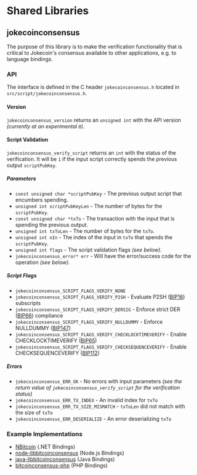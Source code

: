 Shared Libraries
================

## jokecoinconsensus

The purpose of this library is to make the verification functionality that is critical to Jokecoin's consensus available to other applications, e.g. to language bindings.

### API

The interface is defined in the C header `jokecoinconsensus.h` located in  `src/script/jokecoinconsensus.h`.

#### Version

`jokecoinconsensus_version` returns an `unsigned int` with the API version *(currently at an experimental `0`)*.

#### Script Validation

`jokecoinconsensus_verify_script` returns an `int` with the status of the verification. It will be `1` if the input script correctly spends the previous output `scriptPubKey`.

##### Parameters
- `const unsigned char *scriptPubKey` - The previous output script that encumbers spending.
- `unsigned int scriptPubKeyLen` - The number of bytes for the `scriptPubKey`.
- `const unsigned char *txTo` - The transaction with the input that is spending the previous output.
- `unsigned int txToLen` - The number of bytes for the `txTo`.
- `unsigned int nIn` - The index of the input in `txTo` that spends the `scriptPubKey`.
- `unsigned int flags` - The script validation flags *(see below)*.
- `jokecoinconsensus_error* err` - Will have the error/success code for the operation *(see below)*.

##### Script Flags
- `jokecoinconsensus_SCRIPT_FLAGS_VERIFY_NONE`
- `jokecoinconsensus_SCRIPT_FLAGS_VERIFY_P2SH` - Evaluate P2SH ([BIP16](https://github.com/bitcoin/bips/blob/master/bip-0016.mediawiki)) subscripts
- `jokecoinconsensus_SCRIPT_FLAGS_VERIFY_DERSIG` - Enforce strict DER ([BIP66](https://github.com/bitcoin/bips/blob/master/bip-0066.mediawiki)) compliance
- `jokecoinconsensus_SCRIPT_FLAGS_VERIFY_NULLDUMMY` - Enforce NULLDUMMY ([BIP147](https://github.com/bitcoin/bips/blob/master/bip-0147.mediawiki))
- `jokecoinconsensus_SCRIPT_FLAGS_VERIFY_CHECKLOCKTIMEVERIFY` - Enable CHECKLOCKTIMEVERIFY ([BIP65](https://github.com/bitcoin/bips/blob/master/bip-0065.mediawiki))
- `jokecoinconsensus_SCRIPT_FLAGS_VERIFY_CHECKSEQUENCEVERIFY` - Enable CHECKSEQUENCEVERIFY ([BIP112](https://github.com/bitcoin/bips/blob/master/bip-0112.mediawiki))

##### Errors
- `jokecoinconsensus_ERR_OK` - No errors with input parameters *(see the return value of `jokecoinconsensus_verify_script` for the verification status)*
- `jokecoinconsensus_ERR_TX_INDEX` - An invalid index for `txTo`
- `jokecoinconsensus_ERR_TX_SIZE_MISMATCH` - `txToLen` did not match with the size of `txTo`
- `jokecoinconsensus_ERR_DESERIALIZE` - An error deserializing `txTo`

### Example Implementations
- [NBitcoin](https://github.com/NicolasDorier/NBitcoin/blob/master/NBitcoin/Script.cs#L814) (.NET Bindings)
- [node-libbitcoinconsensus](https://github.com/bitpay/node-libbitcoinconsensus) (Node.js Bindings)
- [java-libbitcoinconsensus](https://github.com/dexX7/java-libbitcoinconsensus) (Java Bindings)
- [bitcoinconsensus-php](https://github.com/Bit-Wasp/bitcoinconsensus-php) (PHP Bindings)
